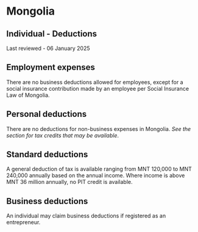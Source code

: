 # Mongolia
## Individual - Deductions
Last reviewed - 06 January 2025
## Employment expenses
There are no business deductions allowed for employees, except for a social insurance contribution made by an employee per Social Insurance Law of Mongolia.
## Personal deductions
There are no deductions for non-business expenses in Mongolia.
_See the section for tax credits that may be available_.
## Standard deductions
A general deduction of tax is available ranging from MNT 120,000 to MNT 240,000 annually based on the annual income. Where income is above MNT 36 million annually, no PIT credit is available.
## Business deductions
An individual may claim business deductions if registered as an entrepreneur.
